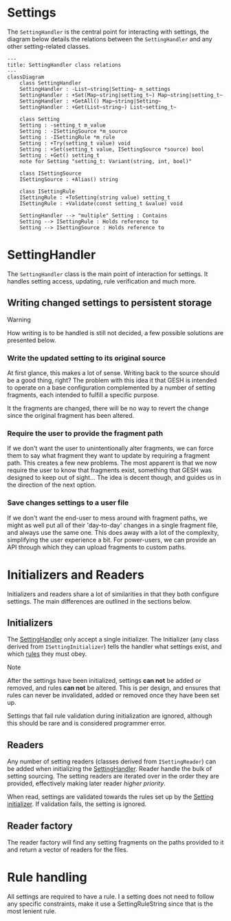 # Settings

The `SettingHandler` is the central point for interacting with settings, the
diagram below details the relations between the `SettingHandler` and any other
setting-related classes.

```mermaid
---
title: SettingHandler class relations
---
classDiagram
    class SettingHandler
    SettingHandler : -List~string|Setting~ m_settings
    SettingHandler : +Set(Map~string|setting_t~) Map~string|setting_t~
    SettingHandler : +GetAll() Map~string|Setting~
    SettingHandler : +Get(List~string~) List~setting_t~

    class Setting
    Setting : -setting_t m_value
    Setting : -ISettingSource *m_source
    Setting : -ISettingRule *m_rule
    Setting : +Try(setting_t value) void
    Setting : +Set(setting_t value, ISettingSource *source) bool
    Setting : +Get() setting_t
    note for Setting "setting_t: Variant(string, int, bool)"

    class ISettingSource
    ISettingSource : +Alias() string

    class ISettingRule
    ISettingRule : +ToSetting(string value) setting_t
    ISettingRule : +Validate(const setting_t &value) void

    SettingHandler --> "multiple" Setting : Contains
    Setting --> ISettingRule : Holds reference to
    Setting --> ISettingSource : Holds reference to
```

# SettingHandler
The `SettingHandler` class is the main point of interaction for settings. It
handles setting access, updating, rule verification and much more.

## Writing changed settings to persistent storage
> [!WARNING]
> How writing is to be handled is still not decided, a few possible solutions
  are presented below.

### Write the updated setting to its original source
At first glance, this makes a lot of sense. Writing back to the source should
be a good thing, right? The problem with this idea it that GESH is intended to
operate on a base configuration complemented by a number of setting fragments,
each intended to fulfill a specific purpose.

It the fragments are changed, there will be no way to revert the change since
the original fragment has been altered.

### Require the user to provide the fragment path
If we don't want the user to unintentionally alter fragments, we can force them
to say what fragment they want to update by requiring a fragment path. This
creates a few new problems. The most apparent is that we now require the user
to know that fragments exist, something that GESH was designed to keep out of
sight... The idea is decent though, and guides us in the direction of the next
option.

### Save changes settings to a user file
If we don't want the end-user to mess around with fragment paths, we might as
well put all of their 'day-to-day' changes in a single fragment file, and
always use the same one. This does away with a lot of the complexity,
simplifying the user experience a bit. For power-users, we can provide an API
through which they can upload fragments to custom paths.

# Initializers and Readers
Initializers and readers share a lot of similarities in that they both
configure settings. The main differences are outlined in the sections below. 

## Initializers
The [SettingHandler](#settinghandler) only accept a single initializer. The
Initializer (any class derived from `ISettingInitializer`) tells the handler
what settings exist, and which [rules](#rule-handling) they must obey.

> [!NOTE]
> After the settings have been initialized, settings **can not** be added or
  removed, and rules **can not** be altered.  This is per design, and ensures
  that rules can never be invalidated, added or removed once they have been
  set up.

Settings that fail rule validation during initialization are ignored, although
this should be rare and is considered programmer error.

## Readers
Any number of setting readers (classes derived from `ISettingReader`) can be
added when initializing the [SettingHandler](#settinghandler). Reader handle
the bulk of setting sourcing. The setting readers are iterated over in the
order they are provided, effectively making later reader _higher priority_.

When read, settings are validated towards the rules set up by the [Setting
initializer](#initializers). If validation fails, the setting is ignored.

## Reader factory
The reader factory will find any setting fragments on the paths provided to it
and return a vector of readers for the files.

# Rule handling
All settings are required to have a rule. I a setting does not need to follow
any specific constraints, make it use a SettingRuleString since that is the
most lenient rule.
